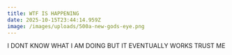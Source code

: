 ```yaml
---
title: WTF IS HAPPENING
date: 2025-10-15T23:44:14.959Z
image: /images/uploads/500a-new-gods-eye.png
---
```

I﻿ DONT KNOW WHAT I AM DOING BUT IT EVENTUALLY WORKS TRUST ME